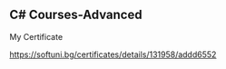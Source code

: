 C# Courses-Advanced
------------------------
My Certificate

https://softuni.bg/certificates/details/131958/addd6552
